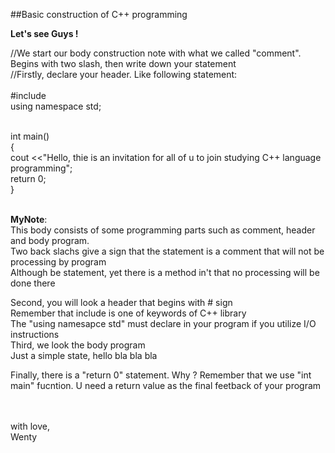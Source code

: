 ##Basic construction of C++ programming<br/>

**Let's see Guys !**

//We start our body construction note with what we called "comment". Begins with two slash, then write down your statement<br/>
//Firstly, declare your header. Like following statement:<br/><br/>
#include <iostream><br/>
using namespace std;<br/><br/>

int main()<br/>
{<br/>
  cout <<"Hello, thie is an invitation for all of u to join studying C++ language programming";<br/>
  return 0;<br/>
}<br/><br/>



__MyNote__:<br/>
This body consists of some programming parts such as comment, header and body program.<br/>
Two back slachs give a sign that the statement is a comment that will not be processing by program<br/>
Although be statement, yet there is a method in't that no processing will be done there<br/>

Second, you will look a header that begins with # sign<br/>
Remember that include is one of keywords of C++ library<br/>
The "using namesapce std" must declare in your program if you utilize I/O instructions<br/>
Third, we look the body program<br/>
Just a simple state, hello bla bla bla<br/>

Finally, there is a "return 0" statement. Why ? Remember that we use "int main" fucntion. U need a return value as the final feetback of your program<br/><br/><br/>


with love,<br/>
Wenty





